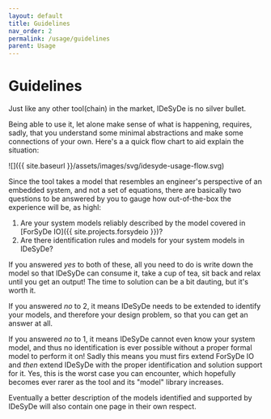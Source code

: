 ```yaml
---
layout: default
title: Guidelines
nav_order: 2
permalink: /usage/guidelines
parent: Usage
---
```


# Guidelines

Just like any other tool(chain) in the market, IDeSyDe is no silver bullet.

Being able to use it, let alone make sense of what is happening, requires, sadly,
that you understand some minimal abstractions and make some connections of your own.
Here's a a quick flow chart to aid explain the situation:

![]({{ site.baseurl }}/assets/images/svg/idesyde-usage-flow.svg)


Since the tool takes a model that resembles an engineer's perspective of an embedded system,
and not a set of equations, there are basically two questions to be answered by you to
gauge how out-of-the-box the experience will be, as highl:

1. Are your system models reliably described by the model covered in [ForSyDe IO]({{ site.projects.forsydeio }})?
2. Are there identification rules and models for your system models in IDeSyDe?

If you answered _yes_ to both of these, all you need to do is write down the model so that IDeSyDe can consume it, take a cup of tea, sit back and relax until you get an output! The time to solution can be a bit dauting, but it's worth it.

If you answered _no_ to 2, it means IDeSyDe needs to be extended to identify your models, and therefore your design problem, so that you can get an answer at all.

If you answered _no_ to 1, it means IDeSyDe cannot even know your system model, and thus no identification is ever possible without a proper formal model to perform it on! Sadly this means you must firs extend ForSyDe IO and _then_ extend IDeSyDe with the proper identification and solution support for it. Yes, this is the worst case you can encounter, which hopefully becomes ever rarer as the tool and its "model" library increases.

Eventually a better description of the models identified and supported by IDeSyDe will also contain one page in their own respect.

<!-- > The following sections are out of date! IDeSyDe has migrated to a JVM project. Majorly scala. Proper installation instructions
> are to come. For now you can downloaded the latest jars from the github webpage.

# Installation

## Getting it from PyPI

IDeSyDe is uploaded to PyPI freqeuently, along it's data dependencies such as minizinc files. You can install
it on python 3.7+ via _pip_. On linux the command is, for example,

    python3 -m pip install idesyde
  
which install the latest version of it. Then you can test it with `python3 -m idesyde -h`.

## Standalone python package

You can take a look at the automatically generated python zip in the 
[project's release pages]({{ site.sources.idesyde }}/releases) for _your python version_ and _your OS_.
The reason the match needs to be quite precise resides upon performant dependencies such as [numpy](https://numpy.org/).
They usually ship compiled (or to-be-compiled) C files, which then depend on a handful of factors, of whom
include your python distribution in your OS.

If all goes well, it's a matter of you downloading the `.pyz` files and running it in a terminal via python:

    python3 idesyde.pyz -h

and to test it.

## Standalone executable

Similar to the [python package](#standelone-python-package), you have to find the right executable for your
OS, which will come in `zip` file that you can extract. If all goes well, you should have an executable `idesyde`
with a `lib` folder besides it. _You must move the lib folder with idesyde if you wish to move it_, due to how
the executable loads all the libraries and dependencies.

As before just issue a help command for it to test if all is well and alive:

    ./idesyde -h -->
